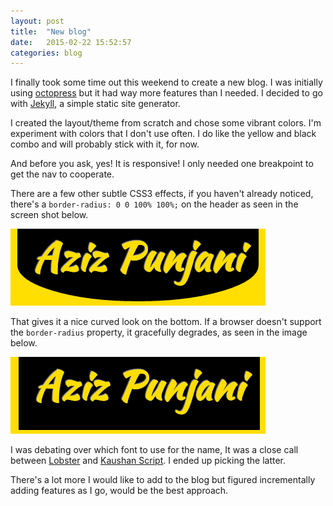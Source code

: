 ```yaml
---
layout: post
title:  "New blog"
date:   2015-02-22 15:52:57
categories: blog
---
```


I finally took some time out this weekend to create a new blog. I was initially using [octopress](http://octopress.org/) but it had way more features than I needed. I decided to go with [Jekyll](http://jekyllrb.com/), a simple static site generator.
<!--more-->

I created the layout/theme from scratch and chose some vibrant colors. I'm experiment with colors that I don't use often. I do like the yellow and black combo and will probably stick with it, for now.

And before you ask, yes! It is responsive! I only needed one breakpoint to get the nav to cooperate.

There are a few other subtle CSS3 effects, if you haven't already noticed, there's a `border-radius: 0 0 100% 100%;` on the header as seen in the screen shot below.

![Ellipse header](/images/logo_round.jpg)

That gives it a nice curved look on the bottom. If a browser doesn't support the `border-radius` property, it gracefully degrades, as seen in the image below.

![My helpful screenshot](/images/logo_square.jpg)

I was debating over which font to use for the name, It was a close call between [Lobster](https://www.google.com/fonts/specimen/Lobster) and [Kaushan Script](https://www.google.com/fonts/specimen/Kaushan+Script). I ended up picking the latter.

There's a lot more I would like to add to the blog but figured incrementally adding features as I go, would be the best approach.

